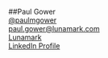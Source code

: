 ##Paul Gower  
[@paulmgower](http://twitter.com/pmgower)  
paul.gower@lunamark.com  
[Lunamark](http://lunamark.com)  
[LinkedIn Profile](http://linkedin.com/in/pmgower)  
